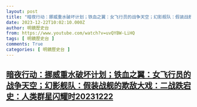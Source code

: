 ```yaml
---
layout: post
title: "暗夜行动：挪威重水破坏计划；铁血之翼：女飞行员的战争天空；幻影舰队：假装战舰的欺敌大戏：二战跌宕史：人类群星闪耀时20231222"
date: 2023-12-22T10:02:10.000Z
author: 明鏡歷史台
from: https://www.youtube.com/watch?v=uvQYBW-LiHQ
tags: [ 明鏡歷史台 ]
comments: True
categories: [ 明鏡歷史台 ]
---
```

<!--1703239330000-->
[暗夜行动：挪威重水破坏计划；铁血之翼：女飞行员的战争天空；幻影舰队：假装战舰的欺敌大戏：二战跌宕史：人类群星闪耀时20231222](https://www.youtube.com/watch?v=uvQYBW-LiHQ)
------

<div>

</div>
